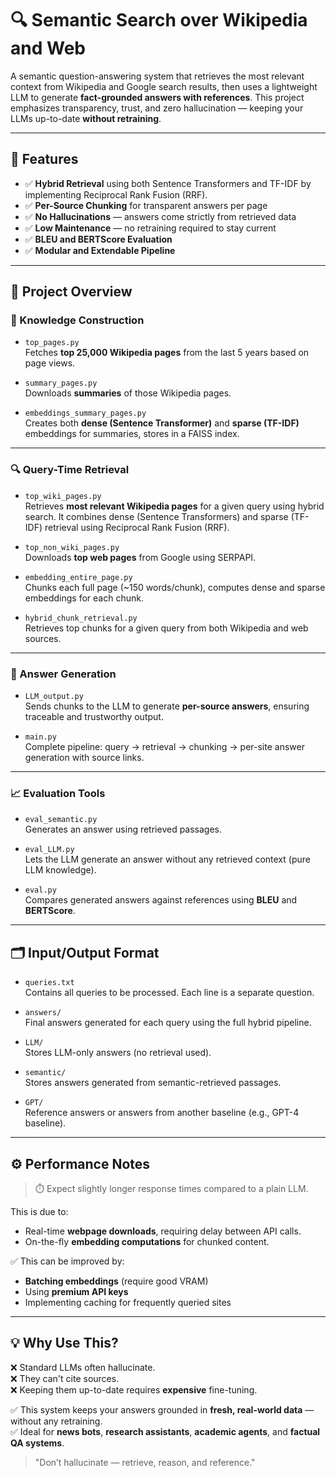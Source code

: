 # 🔍 Semantic Search over Wikipedia and Web

A semantic question-answering system that retrieves the most relevant context from Wikipedia and Google search results, then uses a lightweight LLM to generate **fact-grounded answers with references**. This project emphasizes transparency, trust, and zero hallucination — keeping your LLMs up-to-date **without retraining**.

---

## 🌟 Features

- ✅ **Hybrid Retrieval** using both Sentence Transformers and TF-IDF by implementing Reciprocal Rank Fusion (RRF).
- ✅ **Per-Source Chunking** for transparent answers per page
- ✅ **No Hallucinations** — answers come strictly from retrieved data
- ✅ **Low Maintenance** — no retraining required to stay current
- ✅ **BLEU and BERTScore Evaluation**
- ✅ **Modular and Extendable Pipeline**

---

## 📂 Project Overview

### 🧠 Knowledge Construction

- `top_pages.py`  
  Fetches **top 25,000 Wikipedia pages** from the last 5 years based on page views.

- `summary_pages.py`  
  Downloads **summaries** of those Wikipedia pages.

- `embeddings_summary_pages.py`  
  Creates both **dense (Sentence Transformer)** and **sparse (TF-IDF)** embeddings for summaries, stores in a FAISS index.

---

### 🔍 Query-Time Retrieval

- `top_wiki_pages.py`  
  Retrieves **most relevant Wikipedia pages** for a given query using hybrid search. It combines dense (Sentence Transformers) and sparse (TF-IDF) retrieval using Reciprocal Rank Fusion (RRF).

- `top_non_wiki_pages.py`  
  Downloads **top web pages** from Google using SERPAPI.

- `embedding_entire_page.py`  
  Chunks each full page (~150 words/chunk), computes dense and sparse embeddings for each chunk.

- `hybrid_chunk_retrieval.py`  
  Retrieves top chunks for a given query from both Wikipedia and web sources.

---

### 🤖 Answer Generation

- `LLM_output.py`  
  Sends chunks to the LLM to generate **per-source answers**, ensuring traceable and trustworthy output.

- `main.py`  
  Complete pipeline: query → retrieval → chunking → per-site answer generation with source links.

---

### 📈 Evaluation Tools

- `eval_semantic.py`  
  Generates an answer using retrieved passages.

- `eval_LLM.py`  
  Lets the LLM generate an answer without any retrieved context (pure LLM knowledge).

- `eval.py`  
  Compares generated answers against references using **BLEU** and **BERTScore**.

---

## 🗂️ Input/Output Format

- `queries.txt`  
  Contains all queries to be processed. Each line is a separate question.

- `answers/`  
  Final answers generated for each query using the full hybrid pipeline.

- `LLM/`  
  Stores LLM-only answers (no retrieval used).

- `semantic/`  
  Stores answers generated from semantic-retrieved passages.

- `GPT/`  
  Reference answers or answers from another baseline (e.g., GPT-4 baseline).

---

## ⚙️ Performance Notes

> ⏱️ Expect slightly longer response times compared to a plain LLM.

This is due to:

- Real-time **webpage downloads**, requiring delay between API calls.
- On-the-fly **embedding computations** for chunked content.

✅ This can be improved by:

- **Batching embeddings** (require good VRAM)
- Using **premium API keys**
- Implementing caching for frequently queried sites

---

## 💡 Why Use This?

❌ Standard LLMs often hallucinate.  
❌ They can't cite sources.  
❌ Keeping them up-to-date requires **expensive** fine-tuning.

✅ This system keeps your answers grounded in **fresh, real-world data** — without any retraining.  
✅ Ideal for **news bots**, **research assistants**, **academic agents**, and **factual QA systems**.

> "Don’t hallucinate — retrieve, reason, and reference."

